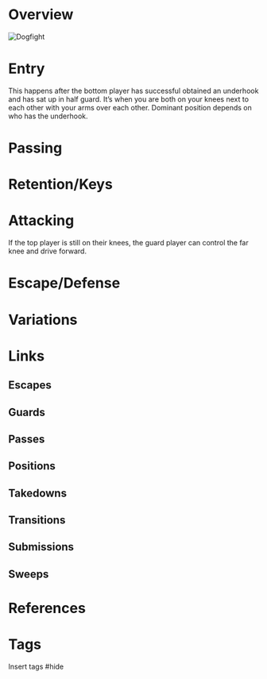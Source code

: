 # Overview
![Dogfight](https://optimg.submeta.io/uploads/e564e5fe-d728-4ece-87ce-2477dcdc890e_1666219524587268514.jpg?auto=format&w=3840&q=60)
# Entry
This happens after the bottom player has successful obtained an underhook and has sat up in half guard. It’s when you are both on your knees next to each other with your arms over each other. Dominant position depends on who has the underhook.
# Passing
# Retention/Keys
# Attacking
If the top player is still on their knees, the guard player can control the far knee and drive forward.
# Escape/Defense
# Variations
# Links
## Escapes
## Guards
## Passes
## Positions
## Takedowns
## Transitions
## Submissions
## Sweeps
# References
# Tags
Insert tags #hide